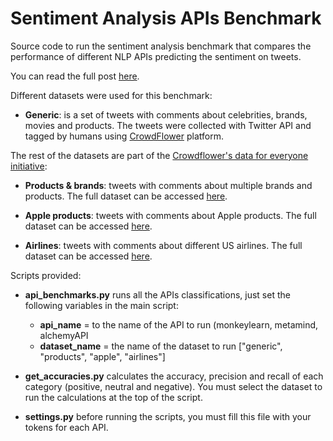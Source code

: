 # Sentiment Analysis APIs Benchmark

Source code to run the sentiment analysis benchmark that compares the performance
of different NLP APIs predicting the sentiment on tweets.

You can read the full post [here](https://blog.monkeylearn.com/sentiment-analysis-apis-benchmark).

Different datasets were used for this benchmark:

- **Generic**: is a set of tweets with comments about celebrities, brands, movies and
products. The tweets were collected with Twitter API and tagged by humans using
[CrowdFlower](http://www.crowdflower.com/) platform.

The rest of the datasets are part of the [Crowdflower's data for everyone initiative](http://www.crowdflower.com/data-for-everyone):

- **Products & brands**: tweets with comments about multiple brands and products.
The full dataset can be accessed [here](http://cdn2.hubspot.net/hub/346378/file-549032717-csv/data/1377884607_tweet_product_company.csv?t=1434864711160).

- **Apple products**: tweets with comments about Apple products.
The full dataset can be accessed [here](http://cdn2.hubspot.net/hub/346378/file-2544425304-csv/DFE_CSVs/Apple-Twitter-Sentiment-DFE.csv?t=1434864711160).

- **Airlines**: tweets with comments about different US airlines.
The full dataset can be accessed [here](http://cdn2.hubspot.net/hub/346378/file-2545951097-csv/DFE_CSVs/Airline-Sentiment-2-w-AA.csv?t=1434864711160).

Scripts provided:

- **api_benchmarks.py** runs all the APIs classifications, just set the following variables
in the main script:

  - **api_name** = to the name of the API to run (monkeylearn, metamind, alchemyAPI
  - **dataset_name** = the name of the dataset to run ["generic", "products", "apple", "airlines"]

- **get_accuracies.py** calculates the accuracy, precision and recall of each category
(positive, neutral and negative). You must select the dataset to run the calculations
at the top of the script.

- **settings.py** before running the scripts, you must fill this file with your
tokens for each API.

